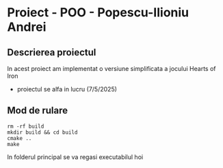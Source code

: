 # Proiect - POO - Popescu-Ilioniu Andrei

## Descrierea proiectul

In acest proiect am implementat o versiune simplificata a jocului Hearts of Iron

- proiectul se alfa in lucru (7/5/2025)

## Mod de rulare

```
rm -rf build
mkdir build && cd build
cmake ..
make
```

In folderul principal se va regasi executabilul hoi